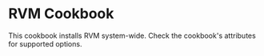 # RVM Cookbook

This cookbook installs RVM system-wide. Check the cookbook's attributes for
supported options.
